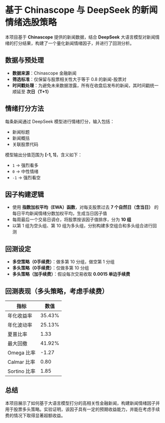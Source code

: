 # 基于 Chinascope 与 DeepSeek 的新闻情绪选股策略

本项目基于 **Chinascope** 提供的新闻数据，结合 **DeepSeek** 大语言模型对新闻情绪的打分结果，构建了一个量化新闻情绪因子，并进行了回测分析。

## 数据与预处理

- **数据来源**：Chinascope 金融新闻
- **筛选标准**：仅保留与股票相关性大于等于 0.8 的新闻-股票对
- **时间戳处理**：为避免未来数据泄露，所有在收盘后发布的新闻，其时间戳统一顺延至 **次日（T+1）**

## 情绪打分方法

每条新闻通过 DeepSeek 模型进行情绪打分，输入包括：

- 新闻标题  
- 新闻概括  
- 关联股票代码  

模型输出分值范围为 **[-1, 1]**，含义如下：

- `1` → 强烈看多  
- `0` → 中性情绪  
- `-1` → 强烈看空  

## 因子构建逻辑

- 使用 **指数加权平均（EWA）函数**，对每支股票过去 **7 个自然日（含当日）** 的每日平均新闻情绪分数加权平均，生成当日因子值
- 每周最后一个交易日调仓，将股票按该因子值排序，分为 **10 组**
- 以第 1 组为空头组、第 10 组为多头组，分别构建多空组合和多头组合进行回测

## 回测设定

- **多空策略（0手续费）**：做多第 10 分组，做空第 1 分组
- **多头策略（0手续费）**：仅做多第 10 分组
- **多头策略（加手续费）**：假设每次交易收取 **0.0015 单边手续费**

## 回测表现（多头策略，考虑手续费）

| 指标               | 数值       |
|--------------------|------------|
| 年化收益率         | 35.43%     |
| 年化波动率         | 25.13%     |
| 夏普比率           | 1.33       |
| 最大回撤           | 41.92%     |
| Omega 比率         | -1.27      |
| Calmar 比率        | 0.80       |
| Sortino 比率       | 1.85       |

## 总结

本项目展示了如何基于大语言模型打分的高相关性金融新闻，构建新闻情绪因子并用于股票多头策略。实验证明，该因子具有一定的预期收益能力，并能在考虑手续费的情况下取得显著超额收益。
